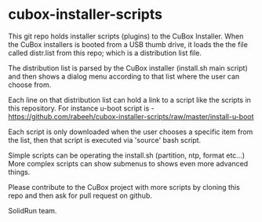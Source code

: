 cubox-installer-scripts
=======================

This git repo holds installer scripts (plugins) to the CuBox Installer.
When the CuBox installers is booted from a USB thumb drive, it loads the the
file called distr.list from this repo; which is a distribution list file.

The distribution list is parsed by the CuBox installer (install.sh main script)
and then shows a dialog menu according to that list where the user can choose
from.

Each line on that distribution list can hold a link to a script like the
scripts in this repository. For instance u-boot script is -
https://github.com/rabeeh/cubox-installer-scripts/raw/master/install-u-boot

Each script is only downloaded when the user chooses a specific item from the list,
then that script is executed via 'source' bash script.

Simple scripts can be operating the install.sh (partition, ntp, format etc...)
More complex scripts can show submenus to shows even more advanced things.

Please contribute to the CuBox project with more scripts by cloning this repo
and then ask for pull request on github.

SolidRun team.
